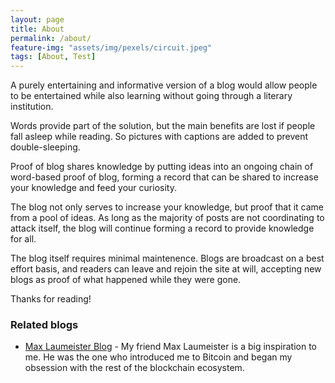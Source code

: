 ```yaml
---
layout: page
title: About
permalink: /about/
feature-img: "assets/img/pexels/circuit.jpeg"
tags: [About, Test]
---
```


A purely entertaining and informative version of a blog would allow people to be entertained while also learning without going through a literary institution.

Words provide part of the solution, but the main benefits are lost if people fall asleep while reading. So pictures with captions are added to prevent double-sleeping.

Proof of blog shares knowledge by putting ideas into an ongoing chain of word-based proof of blog, forming a record that can be shared to increase your knowledge and feed your curiosity.

The blog not only serves to increase your knowledge, but proof that it came from a pool of ideas. As long as the majority of posts are not coordinating to attack itself, the blog will continue forming a record to provide knowledge for all.

The blog itself requires minimal maintenence. Blogs are broadcast on a best effort basis, and readers can leave and rejoin the site at will, accepting new blogs as proof of what happened while they were gone.

Thanks for reading!

### Related blogs
* [Max Laumeister Blog](https://www.maxlaumeister.com/blog/) - My friend Max Laumeister is a big inspiration to me. He was the one who introduced me to Bitcoin and began my obsession with the rest of the blockchain ecosystem.